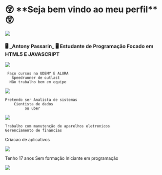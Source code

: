<h1> 😲 **Seja bem vindo ao meu perfil** 😲 </h1>

![](https://media1.tenor.com/m/N3xEHKqbKvIAAAAC/cherryfurby-whos-awesome-youre-awesome.gif)

<h3 aligh-itens="center">
	🖥️ _Antony Passarin_ 🖥️
       Estudante de Programação   
     Focado em HTML5 E JAVASCRIPT
 </h3>    
 
![](https://media1.tenor.com/m/rweh-xPsyqMAAAAC/vaheed.gif)

     Faço cursos na UDEMY E ALURA  
       Speedrunner de outlast
      Não trabalho bem em equipe
       
![](https://media1.tenor.com/m/DuThn51FjPcAAAAC/nerd-emoji-nerd.gif)

    Pretendo ser Analista de sistemas
    	Cientista de dados
     	     ou uber

![](https://media1.tenor.com/m/__DSlkIFAAsAAAAC/pepe-pepega.gif)

	Trabalho com manutenção de aparelhos eletronicos 
 	Gerenciamento de financias
  Criacao de aplicativos

![](https://media1.tenor.com/m/DaSh5T93TgUAAAAC/cat-typing.gif)

  Tenho 17 anos
  Sem formação
  Iniciante em programação

![](https://media1.tenor.com/m/89MPCBQDPKYAAAAd/plink-nerd.gif)
